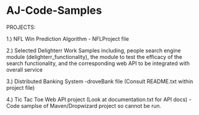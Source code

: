 # AJ-Code-Samples

PROJECTS:

1.) NFL Win Prediction Algorithm - NFLProject file

2.) Selected Delighterr Work Samples including, people search engine module (delighterr_functionality), 
    the module to test the efficacy of the search functionality, and the corresponding web API to be integrated with overall
    service
      
3.) Distributed Banking System -droveBank file (Consult README.txt within project file)
      
4.) Tic Tac Toe Web API project (Look at documentation.txt for API docs)
        -Code samplse of Maven/Dropwizard project so cannot be run. 


